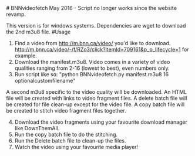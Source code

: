 <snippet>
  <content>
# BNNvideofetch
May 2016 - Script no longer works since the website revamp.

This version is for windows systems.
Dependencies are wget to download the 2nd m3u8 file.
#Usage

1. Find a video from http://m.bnn.ca/video/ you'd like to download.
http://m.bnn.ca/video/-/f/RZo3/click?itemId=709161&p_p_lifecycle=1 for example.
2. Download the manifest.m3u8.
Video comes in a variety of video qualities ranging from 2-16 (lowest to best), even numbers only.
3. Run script like so: "python BNNvideofetch.py manifest.m3u8 16 optionalcustomfilename"

A second m3u8 specific to the video quality will be downloaded. 
An HTML file will be created with links to video fragment files.
A delete batch file will be created for file clean-up except for the video file.
A copy batch file will be created to stitch video fragment files together.

4. Download the video fragments using your favourite download manager like DownThemAll.
5. Run the copy batch file to do the stitching.
6. Run the Delete batch file to clean-up the files.
7. Watch the video using your favourite media player!

</content>
  <tabTrigger></tabTrigger>
</snippet>
